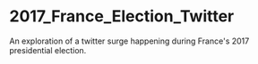 # 2017_France_Election_Twitter
An exploration of a twitter surge happening during France's 2017 presidential election.
